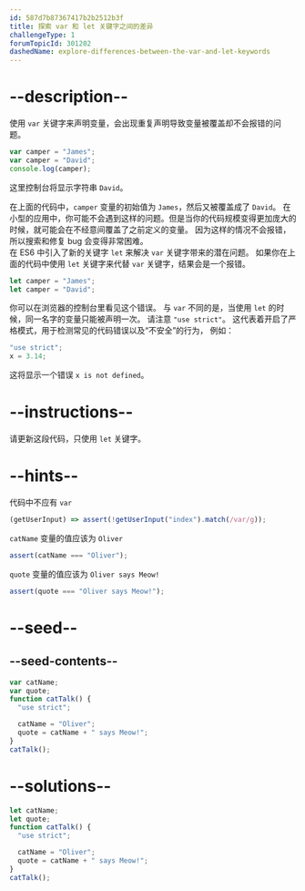 ```yaml
---
id: 587d7b87367417b2b2512b3f
title: 探索 var 和 let 关键字之间的差异
challengeType: 1
forumTopicId: 301202
dashedName: explore-differences-between-the-var-and-let-keywords
---
```


# --description--

使用 `var` 关键字来声明变量，会出现重复声明导致变量被覆盖却不会报错的问题。

```js
var camper = "James";
var camper = "David";
console.log(camper);
```

这里控制台将显示字符串 `David`。

在上面的代码中，`camper` 变量的初始值为 `James`，然后又被覆盖成了 `David`。 在小型的应用中，你可能不会遇到这样的问题。但是当你的代码规模变得更加庞大的时候，就可能会在不经意间覆盖了之前定义的变量。 因为这样的情况不会报错，所以搜索和修复 bug 会变得非常困难。  
在 ES6 中引入了新的关键字 `let` 来解决 `var` 关键字带来的潜在问题。 如果你在上面的代码中使用 `let` 关键字来代替 `var` 关键字，结果会是一个报错。

```js
let camper = "James";
let camper = "David";
```

你可以在浏览器的控制台里看见这个错误。 与 `var` 不同的是，当使用 `let` 的时候，同一名字的变量只能被声明一次。 请注意 `"use strict"`。 这代表着开启了严格模式，用于检测常见的代码错误以及“不安全”的行为， 例如：

```js
"use strict";
x = 3.14;
```

这将显示一个错误 `x is not defined`。

# --instructions--

请更新这段代码，只使用 `let` 关键字。

# --hints--

代码中不应有 `var`

```js
(getUserInput) => assert(!getUserInput("index").match(/var/g));
```

`catName` 变量的值应该为 `Oliver`

```js
assert(catName === "Oliver");
```

`quote` 变量的值应该为 `Oliver says Meow!`

```js
assert(quote === "Oliver says Meow!");
```

# --seed--

## --seed-contents--

```js
var catName;
var quote;
function catTalk() {
  "use strict";

  catName = "Oliver";
  quote = catName + " says Meow!";
}
catTalk();
```

# --solutions--

```js
let catName;
let quote;
function catTalk() {
  "use strict";

  catName = "Oliver";
  quote = catName + " says Meow!";
}
catTalk();
```
